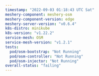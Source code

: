 ```yaml
---
timestamp: "2022-09-03 01:18:43 UTC Sat"
meshery-component: meshery-osm
meshery-component-version: edge
meshery-server-version: "v0.6.4"
k8s-distro: minikube
k8s-version: "v1.22.2"
service-mesh: OSM
service-mesh-version: "v1.2.1"
tests:
  pod/osm-bootstrap: "Not Running"
  pod/osm-controller: "Not Running"
  pod/osm-injector: "Not Running"
overall-status: "failing"
---
```

